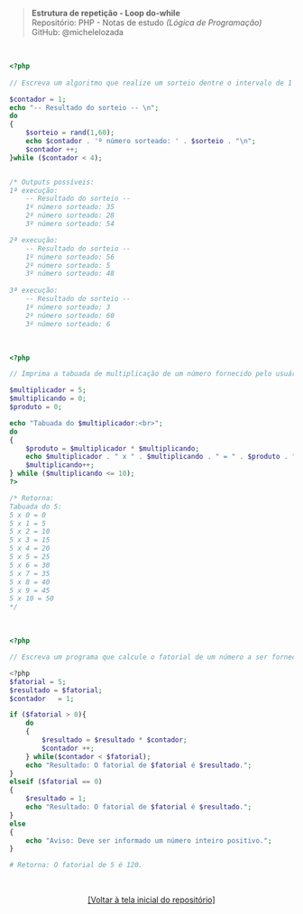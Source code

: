 > **Estrutura de repetição - Loop do-while**     
> Repositório: PHP - Notas de estudo *(Lógica de Programação)*      
> GitHub: @michelelozada
&nbsp;
     
&nbsp;     
```php
<?php
	
// Escreva um algoritmo que realize um sorteio dentre o intervalo de 1 a 60 e que retorne três números aleatórios. 

$contador = 1;
echo "-- Resultado do sorteio -- \n";  
do
{
	$sorteio = rand(1,60);
	echo $contador . 'º número sorteado: ' . $sorteio . "\n";
	$contador ++;
}while ($contador < 4);


/* Outputs possíveis:
1ª execução:
	-- Resultado do sorteio -- 
	1º número sorteado: 35
	2º número sorteado: 28
	3º número sorteado: 54

2ª execução:
	-- Resultado do sorteio -- 
	1º número sorteado: 56
	2º número sorteado: 5
	3º número sorteado: 48
	
3ª execução:
	-- Resultado do sorteio -- 
	1º número sorteado: 3
	2º número sorteado: 60
	3º número sorteado: 6
```
&nbsp;     
```php
<?php

// Imprima a tabuada de multiplicação de um número fornecido pelo usuário

$multiplicador = 5;
$multiplicando = 0;
$produto = 0;

echo "Tabuada do $multiplicador:<br>";
do
{
    $produto = $multiplicador * $multiplicando;
    echo $multiplicador . " x " . $multiplicando . " = " . $produto . "<br>";
    $multiplicando++;
} while ($multiplicando <= 10);
?>

/* Retorna:
Tabuada do 5:
5 x 0 = 0
5 x 1 = 5
5 x 2 = 10
5 x 3 = 15
5 x 4 = 20
5 x 5 = 25
5 x 6 = 30
5 x 7 = 35
5 x 8 = 40
5 x 9 = 45
5 x 10 = 50
*/
```
&nbsp;     
```php
<?php

// Escreva um programa que calcule o fatorial de um número a ser fornecido pelo usuário

<?php
$fatorial = 5;
$resultado = $fatorial;
$contador   = 1;

if ($fatorial > 0){
	do
	{ 
		$resultado = $resultado * $contador;
		$contador ++;
	} while($contador < $fatorial);
	echo "Resultado: O fatorial de $fatorial é $resultado.";
}
elseif ($fatorial == 0)
{
	$resultado = 1;
	echo "Resultado: O fatorial de $fatorial é $resultado.";
}
else
{
	echo "Aviso: Deve ser informado um número inteiro positivo.";
}

# Retorna: O fatorial de 5 é 120.
```

&nbsp;

<div align="center">
<a href="https://github.com/michelelozada/PHP-Study-Notes">[Voltar à tela inicial do repositório]</a>
</div>